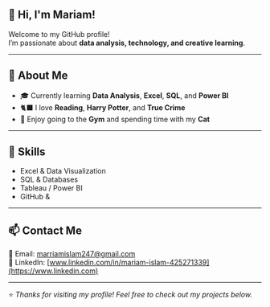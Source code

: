 ## 👋 Hi, I'm Mariam!

Welcome to my GitHub profile!  
I’m passionate about **data analysis, technology, and creative learning**.

---

## 🌟 About Me
- 🎓 Currently learning **Data Analysis**, **Excel**, **SQL**, and **Power BI**   
- 🐈‍⬛ I love **Reading**, **Harry Potter**, and **True Crime**  
- 💪 Enjoy going to the **Gym** and spending time with my **Cat**

---

## 🧰 Skills
- Excel & Data Visualization  
- SQL & Databases  
- Tableau / Power BI  
- GitHub & 

---

## 📫 Contact Me
📧 Email: [marriamislam247@gmail.com](mailto:marriamsislam247@gmail.com)  
💼 LinkedIn: [www.linkedin.com/in/mariam-islam-425271339](https://www.linkedin.com)

---

⭐️ *Thanks for visiting my profile! Feel free to check out my projects below.*


<!--
**mariamislam33/mariamislam33** is a ✨ _special_ ✨ repository because its `README.md` (this file) appears on your GitHub profile.

Here are some ideas to get you started:

- 🔭 I’m currently working on ...
- 🌱 I’m currently learning ...
- 👯 I’m looking to collaborate on ...
- 🤔 I’m looking for help with ...
- 💬 Ask me about ...
- 📫 How to reach me: ...
- 😄 Pronouns: ...
- ⚡ Fun fact: ...
-->
